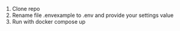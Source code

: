 1. Clone repo
2. Rename file .envexample to .env and provide your settings value
3. Run with docker compose up
